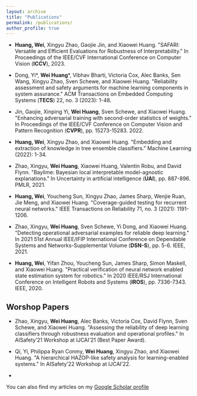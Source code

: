 ```yaml
---
layout: archive
title: "Publications"
permalink: /publications/
author_profile: true
---
```

- **Huang, Wei**, Xingyu Zhao, Gaojie Jin, and Xiaowei Huang. "SAFARI: Versatile and Efficient Evaluations for Robustness of Interpretability." In Proceedings of the IEEE/CVF International Conference on Computer Vision (**ICCV**), 2023.

- Dong, Yi\*, **Wei Huang**\*, Vibhav Bharti, Victoria Cox, Alec Banks, Sen Wang, Xingyu Zhao, Sven Schewe, and Xiaowei Huang. "Reliability assessment and safety arguments for machine learning components in system assurance." ACM Transactions on Embedded Computing Systems (**TECS**) 22, no. 3 (2023): 1-48.

- Jin, Gaojie, Xinping Yi, **Wei Huang**, Sven Schewe, and Xiaowei Huang. "Enhancing adversarial training with second-order statistics of weights." In Proceedings of the IEEE/CVF Conference on Computer Vision and Pattern Recognition (**CVPR**), pp. 15273-15283. 2022.

- **Huang, Wei**, Xingyu Zhao, and Xiaowei Huang. "Embedding and extraction of knowledge in tree ensemble classifiers." Machine Learning (2022): 1-34.

- Zhao, Xingyu, **Wei Huang**, Xiaowei Huang, Valentin Robu, and David Flynn. "Baylime: Bayesian local interpretable model-agnostic explanations." In Uncertainty in artificial intelligence (**UAI**), pp. 887-896. PMLR, 2021.

- **Huang, Wei**, Youcheng Sun, Xingyu Zhao, James Sharp, Wenjie Ruan, Jie Meng, and Xiaowei Huang. "Coverage-guided testing for recurrent neural networks." IEEE Transactions on Reliability 71, no. 3 (2021): 1191-1206.

- Zhao, Xingyu, **Wei Huang**, Sven Schewe, Yi Dong, and Xiaowei Huang. "Detecting operational adversarial examples for reliable deep learning." In 2021 51st Annual IEEE/IFIP International Conference on Dependable Systems and Networks-Supplemental Volume (**DSN-S**), pp. 5-6. IEEE, 2021.

- **Huang, Wei**, Yifan Zhou, Youcheng Sun, James Sharp, Simon Maskell, and Xiaowei Huang. "Practical verification of neural network enabled state estimation system for robotics." In 2020 IEEE/RSJ International Conference on Intelligent Robots and Systems (**IROS**), pp. 7336-7343. IEEE, 2020.


Worshop Papers
---

- Zhao, Xingyu, **Wei Huang**, Alec Banks, Victoria Cox, David Flynn, Sven Schewe, and Xiaowei Huang. "Assessing the reliability of deep learning classifiers through robustness evaluation and operational profiles." In AISafety’21 Workshop at IJCAI’21 (Best Paper Award).

- Qi, Yi, Philippa Ryan Conmy, **Wei Huang**, Xingyu Zhao, and Xiaowei Huang. "A hierarchical HAZOP-like safety analysis for learning-enabled systems." In AISafety’22 Workshop at IJCAI’22.
- 
You can also find my articles on my [Google Scholar profile](https://scholar.google.com/citations?user=qwqKoMAAAAAJ&hl=en)
